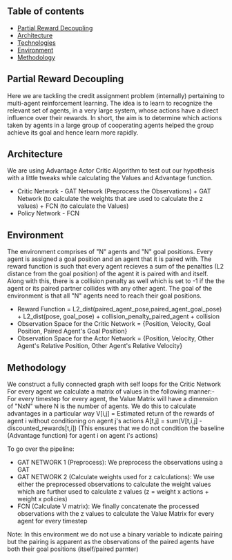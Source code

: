 ## Table of contents
* [Partial Reward Decoupling](#general-info)
* [Architecture](#architecture)
* [Technologies](#technologies)
* [Environment](#environment)
* [Methodology](#methodology)


## Partial Reward Decoupling
Here we are tackling the credit assignment problem (internally) pertaining to multi-agent reinforcement learning. The idea is to learn to recognize the relevant set of agents, in a very large system, whose actions have a direct influence over their rewards. In short, the aim is to determine which actions taken by agents in a large group of cooperating agents helped the group achieve its goal and hence learn more rapidly.

## Architecture
We are using Advantage Actor Critic Algorithm to test out our hypothesis with a little tweaks while calculating the Values and Advantage function.
* Critic Network - GAT Network (Preprocess the Observations) + GAT Network (to calculate the weights that are used to calculate the z values) + FCN (to calculate the Values)
* Policy Network - FCN

## Environment
The environment comprises of "N" agents and "N" goal positions. Every agent is assigned a goal position and an agent that it is paired with. The reward function is such that every agent recieves a sum of the penalties (L2 distance from the goal position) of the agent it is paired with and itself. Along with this, there is a collision penalty as well which is set to -1 if the the agent or its paired partner collides with any other agent. The goal of the environment is that all "N" agents need to reach their goal positions.
* Reward Function = L2_dist(paired_agent_pose,paired_agent_goal_pose) + L2_dist(pose, goal_pose) + collision_penalty_paired_agent + collision
* Observation Space for the Critic Network = {Position, Velocity, Goal Position, Paired Agent's Goal Position} 
* Observation Space for the Actor Network = {Position, Velocity, Other Agent's Relative Position, Other Agent's Relative Velocity}

## Methodology
We construct a fully connected graph with self loops for the Critic Network
For every agent we calculate a matrix of values in the following manner:-
For every timestep for every agent, the Value Matrix will have a dimension of "NxN" where N is the number of agents.
We do this to calculate advantages in a particular way
V[i,j] = Estimated return of the rewards of agent i without conditioning on agent j's actions
A[t,j] = sum(V[t,i,j] - discounted_rewards[t,i]) (This ensures that we do not condition the baseline (Advantage function) for agent i on agent i's actions)

To go over the pipeline:
* GAT NETWORK 1 (Preprocess): We preprocess the observations using a GAT
* GAT NETWORK 2 (Calculate weights used for z calculations): We use either the preprocessed observations to calculate the weight values which are further used to calculate z values (z = weight x actions + weight x policies)
* FCN (Calculate V matrix): We finally concatenate the processed observations with the z values to calculate the Value Matrix for every agent for every timestep

Note: In this environment we do not use a binary variable to indicate pairing but the pairing is apparent as the observations of the paired agents have both their goal positions (itself/paired parnter)